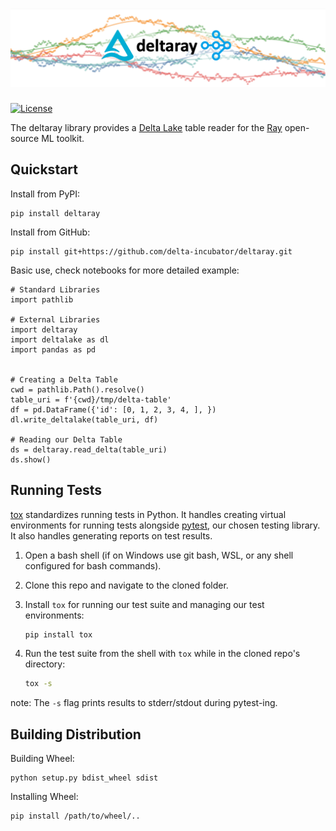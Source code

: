 # ![deltaray-header](./assets/deltaray-header.png)

[![License](https://img.shields.io/badge/license-Apache%202-brightgreen.svg)](https://raw.githubusercontent.com/delta-incubator/deltaray/main/LICENSE)

The deltaray library provides a [Delta Lake](https://delta.io/) table reader for the [Ray](https://www.ray.io/) open-source ML toolkit.

Quickstart
----------

Install from PyPI:

    pip install deltaray

Install from GitHub:

    pip install git+https://github.com/delta-incubator/deltaray.git

Basic use, check notebooks for more detailed example:

    # Standard Libraries
    import pathlib
    
    # External Libraries
    import deltaray
    import deltalake as dl
    import pandas as pd


    # Creating a Delta Table
    cwd = pathlib.Path().resolve()
    table_uri = f'{cwd}/tmp/delta-table'
    df = pd.DataFrame({'id': [0, 1, 2, 3, 4, ], })
    dl.write_deltalake(table_uri, df)

    # Reading our Delta Table
    ds = deltaray.read_delta(table_uri)
    ds.show()

Running Tests
-------------

[tox](https://tox.wiki/en/latest/) standardizes running tests in Python. It handles 
creating virtual environments for running tests alongside [pytest](https://docs.pytest.org/en/latest/), our chosen testing 
library. It also handles generating reports on test results.

1. Open a bash shell (if on Windows use git bash, WSL, or any shell configured for bash commands).

2. Clone this repo and navigate to the cloned folder.

3. Install `tox` for running our test suite and managing our test environments:

    ```bash
    pip install tox
   ```

4. Run the test suite from the shell with `tox` while in the cloned repo's directory:

    ```bash
    tox -s
   ```

note: The `-s` flag prints results to stderr/stdout during pytest-ing.
    
Building Distribution
---------------------

Building Wheel:

    python setup.py bdist_wheel sdist

Installing Wheel:

    pip install /path/to/wheel/..
